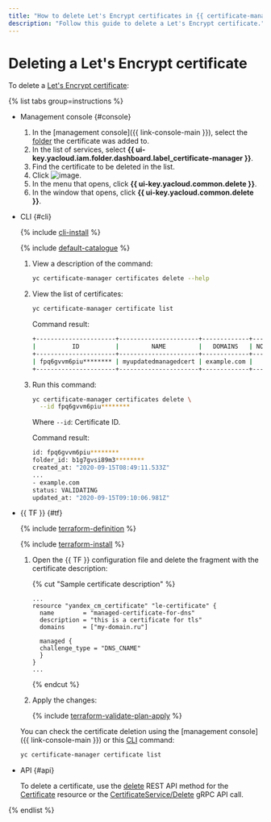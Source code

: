 ```yaml
---
title: "How to delete Let's Encrypt certificates in {{ certificate-manager-full-name }}"
description: "Follow this guide to delete a Let's Encrypt certificate."
---
```


# Deleting a Let's Encrypt certificate

To delete a [Let's Encrypt certificate](../../concepts/managed-certificate.md):

{% list tabs group=instructions %}

- Management console {#console}

   1. In the [management console]({{ link-console-main }}), select the [folder](../../../resource-manager/concepts/resources-hierarchy.md#folder) the certificate was added to.
   1. In the list of services, select **{{ ui-key.yacloud.iam.folder.dashboard.label_certificate-manager }}**.
   1. Find the certificate to be deleted in the list.
   1. Click ![image](../../../_assets/console-icons/ellipsis.svg).
   1. In the menu that opens, click **{{ ui-key.yacloud.common.delete }}**.
   1. In the window that opens, click **{{ ui-key.yacloud.common.delete }}**.

- CLI {#cli}

   {% include [cli-install](../../../_includes/cli-install.md) %}

   {% include [default-catalogue](../../../_includes/default-catalogue.md) %}

   1. View a description of the command:

      ```bash
      yc certificate-manager certificates delete --help
      ```

   1. View the list of certificates:

      ```bash
      yc certificate-manager certificate list
      ```

      Command result:

      ```bash
      +----------------------+----------------------+-------------+-----------+---------+------------+
      |          ID          |         NAME         |   DOMAINS   | NOT AFTER |  TYPE   |   STATUS   |
      +----------------------+----------------------+-------------+-----------+---------+------------+
      | fpq6gvvm6piu******** | myupdatedmanagedcert | example.com |           | MANAGED | VALIDATING |
      +----------------------+----------------------+-------------+-----------+---------+------------+
      ```

   1. Run this command:

      ```bash
      yc certificate-manager certificates delete \
        --id fpq6gvvm6piu********
      ```

      Where `--id`: Certificate ID.

      Command result:

      ```bash
      id: fpq6gvvm6piu********
      folder_id: b1g7gvsi89m3********
      created_at: "2020-09-15T08:49:11.533Z"
      ...
      - example.com
      status: VALIDATING
      updated_at: "2020-09-15T09:10:06.981Z"
      ```

- {{ TF }} {#tf}

   {% include [terraform-definition](../../../_tutorials/terraform-definition.md) %}

   {% include [terraform-install](../../../_includes/terraform-install.md) %}

   1. Open the {{ TF }} configuration file and delete the fragment with the certificate description:

      {% cut "Sample certificate description" %}

      ```hcl
      ...
      resource "yandex_cm_certificate" "le-certificate" {
        name        = "managed-certificate-for-dns"
        description = "this is a certificate for tls"
        domains     = ["my-domain.ru"]

        managed {
        challenge_type = "DNS_CNAME"
        }
      }
      ...
      ```

      {% endcut %}

   1. Apply the changes:

      {% include [terraform-validate-plan-apply](../../../_tutorials/terraform-validate-plan-apply.md) %}

   You can check the certificate deletion using the [management console]({{ link-console-main }}) or this [CLI](../../../cli/quickstart.md) command:

   ```bash
   yc certificate-manager certificate list
   ```

- API {#api}

   To delete a certificate, use the [delete](../../api-ref/Certificate/delete.md) REST API method for the [Certificate](../../api-ref/Certificate/) resource or the [CertificateService/Delete](../../api-ref/grpc/certificate_service.md#Delete) gRPC API call.

{% endlist %}
